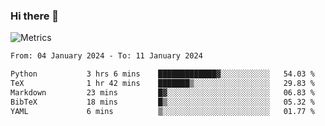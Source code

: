 ### Hi there 👋

![Metrics](https://github.com/radoapx/radoapx/blob/main/github-metrics.svg)

<!--START_SECTION:waka-->

```txt
From: 04 January 2024 - To: 11 January 2024

Python           3 hrs 6 mins    █████████████▓░░░░░░░░░░░   54.03 %
TeX              1 hr 42 mins    ███████▒░░░░░░░░░░░░░░░░░   29.83 %
Markdown         23 mins         █▓░░░░░░░░░░░░░░░░░░░░░░░   06.83 %
BibTeX           18 mins         █▒░░░░░░░░░░░░░░░░░░░░░░░   05.32 %
YAML             6 mins          ▒░░░░░░░░░░░░░░░░░░░░░░░░   01.77 %
```

<!--END_SECTION:waka-->

<!--
**radoapx/radoapx** is a ✨ _special_ ✨ repository because its `README.md` (this file) appears on your GitHub profile.

Here are some ideas to get you started:

- 🔭 I’m currently working on ...
- 🌱 I’m currently learning ...
- 👯 I’m looking to collaborate on ...
- 🤔 I’m looking for help with ...
- 💬 Ask me about ...
- 📫 How to reach me: ...
- 😄 Pronouns: ...
- ⚡ Fun fact: ...
-->
